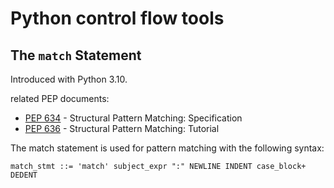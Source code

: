 # Python control flow tools

## The `match` Statement

Introduced with Python 3.10.

related PEP documents:

* [PEP 634](https://peps.python.org/pep-0634/) - Structural Pattern Matching: Specification
* [PEP 636](https://peps.python.org/pep-0636/) - Structural Pattern Matching: Tutorial

The match statement is used for pattern matching with the following syntax:

```
match_stmt ::= 'match' subject_expr ":" NEWLINE INDENT case_block+ DEDENT
```

